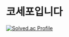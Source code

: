# 코세포입니다
[![Solved.ac Profile](http://mazassumnida.wtf/api/generate_badge?boj=kej5148)](https://solved.ac/kej5148)
